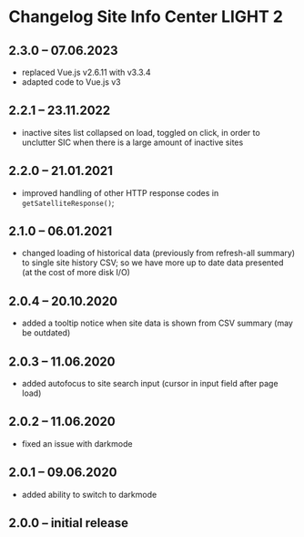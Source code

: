 # Changelog Site Info Center LIGHT 2

## 2.3.0 – 07.06.2023
* replaced Vue.js v2.6.11 with v3.3.4
* adapted code to Vue.js v3

## 2.2.1 – 23.11.2022
* inactive sites list collapsed on load, toggled on click, in order to unclutter SIC when there is a large amount of inactive sites

## 2.2.0 – 21.01.2021
* improved handling of other HTTP response codes in `getSatelliteResponse()`;

## 2.1.0 – 06.01.2021
* changed loading of historical data (previously from refresh-all summary) to single site history CSV; so we have more up to date data presented (at the cost of more disk I/O)

## 2.0.4 – 20.10.2020
* added a tooltip notice when site data is shown from CSV summary (may be outdated)

## 2.0.3 – 11.06.2020
* added autofocus to site search input (cursor in input field after page load)

## 2.0.2 – 11.06.2020
* fixed an issue with darkmode

## 2.0.1 – 09.06.2020
* added ability to switch to darkmode

## 2.0.0 – initial release